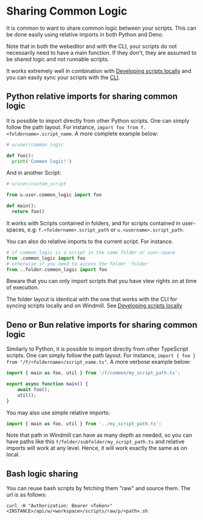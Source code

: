 # Sharing Common Logic

It is common to want to share common logic between your scripts. This can be done easily using relative imports in both Python and Deno.

Note that in both the webeditor and with the CLI, your scripts do not necessarily need to have a main function. If they don't, they are assumed to be shared logic and not runnable scripts.

It works extremely well in combination with [Developing scripts locally](../4_local_development/index.mdx) and you can easily sync your scripts with the [CLI](../3_cli/index.mdx).

## Python relative imports for sharing common logic

It is possible to import directly from other Python scripts. One can simply
follow the path layout. For instance,
`import foo from f.<foldername>.script_name`. A more complete example below:

```python
# u/user/common_logic

def foo():
  print('Common logic!')
```

And in another Script:

```python
# u/user/custom_script

from u.user.common_logic import foo

def main():
  return foo()
```

It works with Scripts contained in folders, and for scripts contained in
user-spaces, e.g: `f.<foldername>.script_path` or `u.<username>.script_path`.

You can also do relative imports to the current script. For instance.

```python
# if common_logic is a script in the same folder or user-space
from .common_logic import foo
# otherwise if you need to access the folder 'folder'
from ..folder.common_logic import foo
```

Beware that you can only import scripts that you have view rights on at time of execution.

The folder layout is identical with the one that works with the CLI for syncing
scripts locally and on Windmill. See [Developing scripts locally](../4_local_development/index.mdx)

## Deno or Bun relative imports for sharing common logic

Similarly to Python, it is possible to import directly from other TypeScript
scripts. One can simply follow the path layout. For instance,
`import { foo } from "/f/<foldername>/script_name.ts"`. A more verbose example
below:

```typescript
import { main as foo, util } from '/f/common/my_script_path.ts';

export async function main() {
	await foo();
	util();
}
```

You may also use simple relative imports:

```typescript
import { main as foo, util } from '../my_script_path.ts';
```

Note that path in Windmill can have as many depth as needed, so you can have paths like this `f/folder/subfolder/my_script_path.ts` and relative imports will work at any level. Hence, it will work exactly the same as on local.

## Bash logic sharing

You can reuse bash scripts by fetching them "raw" and source them. The url is as follows:

```
curl -H "Authorization: Bearer <Token>" <INSTANCE>/api/w/<workspace>/scripts/raw/p/<path>.sh
```
